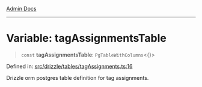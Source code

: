 [Admin Docs](/)

***

# Variable: tagAssignmentsTable

> `const` **tagAssignmentsTable**: `PgTableWithColumns`\<\{\}\>

Defined in: [src/drizzle/tables/tagAssignments.ts:16](https://github.com/NishantSinghhhhh/talawa-api/blob/cecfd40a68e5e0e9c8a0b8efd045a3c4381a2c01/src/drizzle/tables/tagAssignments.ts#L16)

Drizzle orm postgres table definition for tag assignments.

